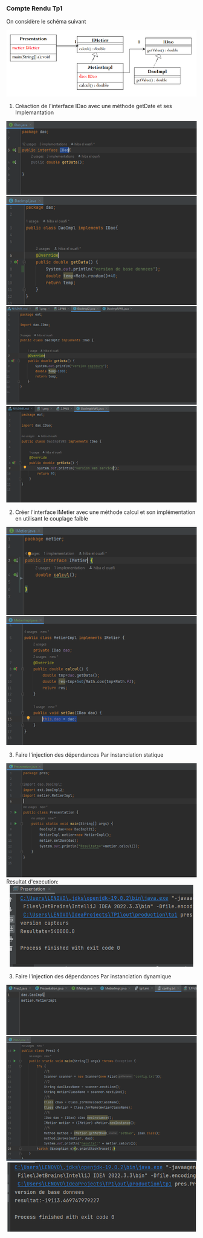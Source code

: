 <h3>Compte Rendu Tp1</h3>
<p>
On considère le schéma suivant<br>
<center><img src="github/assets/0.png"></center>

1. Créaction de l'interface IDao avec une méthode getDate et ses Implemantation
<center><img src="github/assets/1.png"></center>
<center><img src="github/assets/2.PNG"></center>
<center><img src="github/assets/2.1.PNG"></center>
<center><img src="github/assets/2.2.PNG"></center>


2. Créer l'interface IMetier avec une méthode calcul et son implémentation en utilisant le couplage faible
<center><img src="github/assets/3.PNG"></center>
<center><img src="github/assets/4.PNG"></center>

3. Faire l'injection des dépendances Par instanciation statique
<center><img src="github/assets/6.PNG"></center>
Resultat d'execution:
<center><img src="github/assets/7.1.PNG"></center>

3. Faire l'injection des dépendances Par instanciation dynamique
<center><img src="github/assets/8.png"></center>
<center><img src="github/assets/7.PNG"></center>
<center><img src="github/assets/10.PNG"></center>



